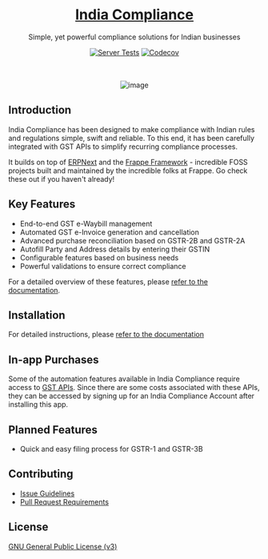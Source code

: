 <div align="center">

<h1><a href="https://indiacompliance.app">India Compliance</a></h1>

Simple, yet powerful compliance solutions for Indian businesses

[![Server Tests](https://github.com/resilient-tech/india-compliance/actions/workflows/server-tests.yml/badge.svg)](https://github.com/resilient-tech/india-compliance/actions/workflows/server-tests.yml)
[![Codecov](https://codecov.io/gh/resilient-tech/india-compliance/branch/develop/graph/badge.svg)](https://codecov.io/gh/resilient-tech/india-compliance)

<br><br>
![image](https://github.com/resilient-tech/india-compliance/assets/16315650/f442f922-acd4-4676-9ae6-494b09242bdf)

</div>

## Introduction

India Compliance has been designed to make compliance with Indian rules and regulations simple, swift and reliable. To this end, it has been carefully integrated with GST APIs to simplify recurring compliance processes.

It builds on top of [ERPNext](https://github.com/frappe/erpnext) and the [Frappe Framework](https://github.com/frappe/frappe) - incredible FOSS projects built and maintained by the incredible folks at Frappe. Go check these out if you haven't already!

## Key Features

-   End-to-end GST e-Waybill management
-   Automated GST e-Invoice generation and cancellation
-   Advanced purchase reconciliation based on GSTR-2B and GSTR-2A
-   Autofill Party and Address details by entering their GSTIN
-   Configurable features based on business needs
-   Powerful validations to ensure correct compliance

For a detailed overview of these features, please [refer to the documentation](https://docs.indiacompliance.app/).

## Installation

For detailed instructions, please [refer to the documentation](https://docs.indiacompliance.app/docs/getting-started/installation)

## In-app Purchases

Some of the automation features available in India Compliance require access to [GST APIs](https://discuss.erpnext.com/t/introducing-india-compliance/86335#a-note-on-gst-apis-3). Since there are some costs associated with these APIs, they can be accessed by signing up for an India Compliance Account after installing this app.

## Planned Features

-   Quick and easy filing process for GSTR-1 and GSTR-3B

## Contributing

-   [Issue Guidelines](https://github.com/frappe/erpnext/wiki/Issue-Guidelines)
-   [Pull Request Requirements](https://github.com/frappe/erpnext/wiki/Contribution-Guidelines)

## License

[GNU General Public License (v3)](https://github.com/resilient-tech/india-compliance/blob/develop/license.txt)
